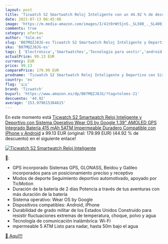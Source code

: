 ```yaml
---
layout: post
title: 'Ticwatch S2 Smartwatch Reloj Inteligente con un 44.92 % de descuento'
date: 2021-07-13 06:45:08
image: 'https://m.media-amazon.com/images/I/41t0rWtSjnS._SL500_._SL400_.jpg'
comments: true
category: ofertas
author: 'tole.es'
slug: 'B07MQZJ8JG-es Ticwatch S2 Smartwatch Reloj Inteligente y Deportivo con...'
sku: 'B07MQZJ8JG-es'
tags: [ 'Electrónica','Smartwatches','Tecnología para vestir','android','ticwatch', ]
actualPrice: 99.13 EUR
currency: EUR
price: 99.13
comparePrice: 179.99 EUR
prodname: 'Ticwatch S2 Smartwatch Reloj Inteligente y Deportivo con Sistema Operativo Wear OS by Google 1.39" AMOLED GPS Integrado  Batería 415 mAh 5ATM Impermeable Duradero  Compatible con iPhone y Android'
country: 'es'
flag: '🇪🇸'
brand: 'Ticwatch'
buyurl: 'https://www.amazon.es/dp/B07MQZJ8JG/?tag=tolees-21'
descuento: '44.92'
average: '153.979615384615'
---
```


En este momento está [Ticwatch S2 Smartwatch Reloj Inteligente y Deportivo con Sistema Operativo Wear OS by Google 1.39" AMOLED GPS Integrado  Batería 415 mAh 5ATM Impermeable Duradero  Compatible con iPhone y Android](https://www.amazon.es/dp/B07MQZJ8JG/?tag=tolees-21) a 99.13 EUR (original: 179.99 EUR) (44.92 %  de descuento) en el siguiente enlace!

[![Ticwatch S2 Smartwatch Reloj Inteligente](https://m.media-amazon.com/images/I/41t0rWtSjnS._SL500_._SL400_.jpg)](https://www.amazon.es/dp/B07MQZJ8JG/?tag=tolees-21)

🔎:

- GPS incorporado Sistemas GPS, GLONASS, Beidou y Galileo incorporados para un posicionamiento preciso y receptivo
- Modos de deporte Seguimiento deportivo automotivado, apoyado por TicMotion
- Duración de la batería de 2 días Potencia a través de tus aventuras con más duración de la batería
- Sistema operativo: Wear OS by Google
- Dispositivos compatibles: Android, iPhone
- Durabilidad de grado militar de los Estados Unidos Construido para resistir fluctuaciones extremas de temperatura, choque, polvo y agua
- Tecnología de comunicación inalámbrica: Wi-Fi
- mpermeable 5 ATM Listo para nadar, hasta 50m bajo el agua

[🛒 Aquí!!!](https://www.amazon.es/dp/B07MQZJ8JG/?tag=tolees-21)
